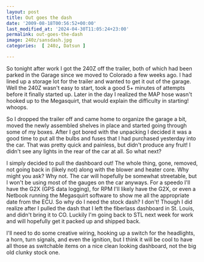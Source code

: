 ```yaml
---
layout: post
title: Out goes the dash
date: '2009-08-18T00:56:52+00:00'
last_modified_at: '2024-04-30T11:05:24+23:00'
permalink: out-goes-the-dash
image: 240z/sansdash.jpg
categories:  [ 240z, Datsun ]

---
```

So tonight after work I got the 240Z off the trailer, both of which had been parked in the Garage since we moved to Colorado a few weeks ago. I had lined up a storage lot for the trailer and wanted to get it out of the garage. Well the 240Z wasn't easy to start, took a good 5+ minutes of attempts before it finally started up. Later in the day I realized the MAP hose wasn't hooked up to the Megasquirt, that would explain the difficulty in starting! whoops.

So I dropped the trailer off and came home to organize the garage a bit, moved the newly assembled shelves in place and started going through some of my boxes. After I got bored with the unpacking I decided it was a good time to put all the bulbs and fuses that I had purchased yesterday into the car. That was pretty quick and painless, but didn't produce any fruit! I didn't see any lights in the rear of the car at all. So what next?

I simply decided to pull the dashboard out! The whole thing, gone, removed, not going back in (likely not) along with the blower and heater core. Why might you ask? Why not. The car will hopefully be somewhat streetable, but I won't be using most of the gauges on the car anyways. For a speedo I'll have the G2X (GPS data logging), for RPM I'll likely have the G2X, or even a Netbook running the Megasquirt software to show me all the appropriate date from the ECU. So why do I need the stock dash? I don't! Though I did realize after I pulled the dash that I left the fiberlass dashboard in St. Louis, and didn't bring it to CO. Luckily I'm going back to STL next week for work and will hopefully get it packed up and shipped back.

I'll need to do some creative wiring, hooking up a switch for the headlights, a horn, turn signals, and even the ignition, but I think it will be cool to have all those as switchable items on a nice clean looking dashboard, not the big old clunky stock one. 



